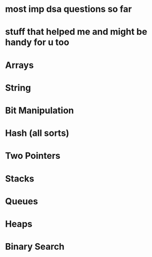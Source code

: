 # most imp dsa questions so far 
# stuff that helped me and might be handy for u too 
# Arrays
# String
# Bit Manipulation 
# Hash (all sorts)
# Two Pointers
# Stacks 
# Queues 
# Heaps
# Binary Search 
